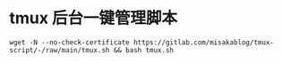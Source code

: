 # tmux 后台一键管理脚本

```shell
wget -N --no-check-certificate https://gitlab.com/misakablog/tmux-script/-/raw/main/tmux.sh && bash tmux.sh
```
